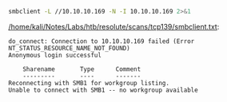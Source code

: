 ```bash
smbclient -L //10.10.10.169 -N -I 10.10.10.169 2>&1
```

[/home/kali/Notes/Labs/htb/resolute/scans/tcp139/smbclient.txt](file:///home/kali/Notes/Labs/htb/resolute/scans/tcp139/smbclient.txt):

```
do_connect: Connection to 10.10.10.169 failed (Error NT_STATUS_RESOURCE_NAME_NOT_FOUND)
Anonymous login successful

	Sharename       Type      Comment
	---------       ----      -------
Reconnecting with SMB1 for workgroup listing.
Unable to connect with SMB1 -- no workgroup available


```
